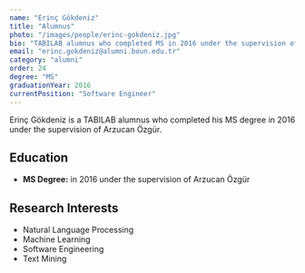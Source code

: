 ```yaml
---
name: "Erinç Gökdeniz"
title: "Alumnus"
photo: "/images/people/erinc-gokdeniz.jpg"
bio: "TABILAB alumnus who completed MS in 2016 under the supervision of Arzucan Özgür."
email: "erinc.gokdeniz@alumni.boun.edu.tr"
category: "alumni"
order: 24
degree: "MS"
graduationYear: 2016
currentPosition: "Software Engineer"
---
```


Erinç Gökdeniz is a TABILAB alumnus who completed his MS degree in 2016 under the supervision of Arzucan Özgür.

## Education

- **MS Degree:** in 2016 under the supervision of Arzucan Özgür

## Research Interests

- Natural Language Processing
- Machine Learning
- Software Engineering
- Text Mining 